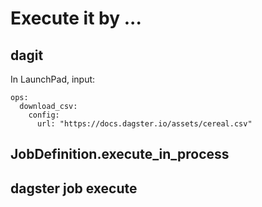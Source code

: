 
# Execute it by ...
## dagit
In LaunchPad, input:
```
ops:
  download_csv:
    config:
      url: "https://docs.dagster.io/assets/cereal.csv"
```

## JobDefinition.execute_in_process

## dagster job execute
